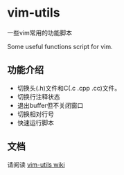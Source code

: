 # vim-utils

一些vim常用的功能脚本

Some useful functions script for vim.

## 功能介绍
- 切换头(.h)文件和C(.c .cpp .cc)文件。
- 切换行注释状态
- 退出buffer但不关闭窗口
- 切换相对行号
- 快速运行脚本

## 文档

请阅读 [vim-utils wiki](https://github.com/luzhlon/vim-utils/wiki)
